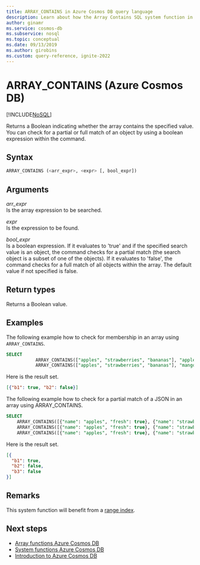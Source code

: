 ```yaml
---
title: ARRAY_CONTAINS in Azure Cosmos DB query language
description: Learn about how the Array Contains SQL system function in Azure Cosmos DB returns a Boolean indicating whether the array contains the specified value
author: ginamr
ms.service: cosmos-db
ms.subservice: nosql
ms.topic: conceptual
ms.date: 09/13/2019
ms.author: girobins
ms.custom: query-reference, ignite-2022
---
```

# ARRAY_CONTAINS (Azure Cosmos DB)
[!INCLUDE[NoSQL](../../includes/appliesto-nosql.md)]

Returns a Boolean indicating whether the array contains the specified value. You can check for a partial or full match of an object by using a boolean expression within the command. 

## Syntax
  
```sql
ARRAY_CONTAINS (<arr_expr>, <expr> [, bool_expr])  
```  
  
## Arguments
  
*arr_expr*  
   Is the array expression to be searched.  
  
*expr*  
   Is the expression to be found.  

*bool_expr*  
   Is a boolean expression. If it evaluates to 'true' and if the specified search value is an object, the command checks for a partial match (the search object is a subset of one of the objects). If it evaluates to 'false', the command checks for a full match of all objects within the array. The default value if not specified is false. 
  
## Return types
  
  Returns a Boolean value.  
  
## Examples
  
  The following example how to check for membership in an array using `ARRAY_CONTAINS`.  
  
```sql
SELECT   
           ARRAY_CONTAINS(["apples", "strawberries", "bananas"], "apples") AS b1,  
           ARRAY_CONTAINS(["apples", "strawberries", "bananas"], "mangoes") AS b2  
```  
  
 Here is the result set.  
  
```json
[{"b1": true, "b2": false}]  
```  

The following example how to check for a partial match of a JSON in an array using ARRAY_CONTAINS.  
  
```sql
SELECT  
    ARRAY_CONTAINS([{"name": "apples", "fresh": true}, {"name": "strawberries", "fresh": true}], {"name": "apples"}, true) AS b1, 
    ARRAY_CONTAINS([{"name": "apples", "fresh": true}, {"name": "strawberries", "fresh": true}], {"name": "apples"}) AS b2,
    ARRAY_CONTAINS([{"name": "apples", "fresh": true}, {"name": "strawberries", "fresh": true}], {"name": "mangoes"}, true) AS b3 
```  
  
 Here is the result set.  
  
```json
[{
  "b1": true,
  "b2": false,
  "b3": false
}]
```

## Remarks

This system function will benefit from a [range index](../../index-policy.md#includeexclude-strategy).

## Next steps

- [Array functions Azure Cosmos DB](array-functions.md)
- [System functions Azure Cosmos DB](system-functions.yml)
- [Introduction to Azure Cosmos DB](../../introduction.md)
